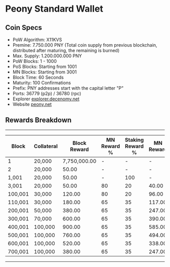 # Peony Standard Wallet 

## Coin Specs

- PoW Algorithm: X11KVS  
- Premine: 7.750.000 PNY (Total coin supply from previous blockchain, distributed after maturing, the remaining is burned)
- Max. Supply: 1.200.000.000 PNY 
- PoW Blocks: 1 - 1000
- PoS Blocks: Starting from 1001
- MN Blocks: Starting from 3001
- Block Time: 60 Seconds
- Maturity: 100 Confirmations 
- Prefix: PNY addresses start with the capital letter "P"  
- Ports: 36779 (p2p) / 36780 (rpc)   
- Explorer [explorer.decenomy.net](https://explorer.decenomy.net/PNY/blocks)   
- Website [peony.net](https://peony.net/)   

## Rewards Breakdown

---

| Block   | Collateral | Block Reward   | MN Reward % | Staking Reward % | MN Reward | Staker Reward |
| ------- | ---------- | -------------- | ----------- | ---------------- | --------- | ------------- |
| 1       | 20,000     | 7,750,000.00   | \-          | \-               | \-        | \-            |
| 2       | 20,000     | 50.00          | \-          | \-               | \-        | \-            |
| 1,001   | 20,000     | 50.00          | \-          | 100              | \-        | 50.00         |
| 3,001   | 20,000     | 50.00          | 80          | 20               | 40.00     | 10.00         |
| 100,001 | 30,000     | 120.00         | 80          | 20               | 96.00     | 24.00         |
| 110,001 | 30,000     | 180.00         | 65          | 35               | 117.00    | 63.00         |
| 200,001 | 50,000     | 380.00         | 65          | 35               | 247.00    | 133.00        |
| 300,001 | 70,000     | 600.00         | 65          | 35               | 390.00    | 210.00        |
| 400,001 | 100,000    | 900.00         | 65          | 35               | 585.00    | 315.00        |
| 500,001 | 100,000    | 760.00         | 65          | 35               | 494.00    | 266.00        |
| 600,001 | 100,000    | 520.00         | 65          | 35               | 338.00    | 182.00        |
| 700,001 | 100,000    | 380.00         | 65          | 35               | 247.00    | 133.00        |

---

